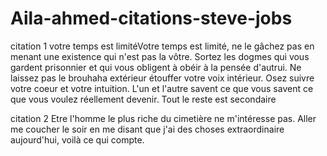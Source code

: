 # Aila-ahmed-citations-steve-jobs
citation 1 
votre temps est limitéVotre temps est limité, ne le gâchez pas en menant une existence qui n'est pas la vôtre. 
Sortez les dogmes qui vous gardent prisonnier et qui vous obligent à obéir à la pensée d'autrui. 
Ne laissez pas le brouhaha extérieur étouffer votre voix intérieur. Osez suivre votre coeur et votre intuition. 
L'un et l'autre savent ce que vous savent ce que vous voulez réellement devenir.
Tout le reste est secondaire  


citation 2
 Etre l'homme le plus riche du cimetière ne m'intéresse pas. Aller me coucher le soir en me disant que j'ai des choses extraordinaire aujourd'hui, voilà ce qui compte.
